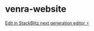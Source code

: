 # venra-website

[Edit in StackBlitz next generation editor ⚡️](https://stackblitz.com/~/github.com/evanread/venra-website)